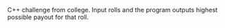 C++ challenge from college. Input rolls and the program outputs highest possible payout for that roll.
